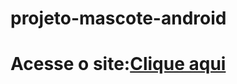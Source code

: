 # projeto-mascote-android

<h1>Acesse o site:<a href="https://kauacavalcante24.github.io/projeto-mascote-android/">Clique aqui</a></h1>
